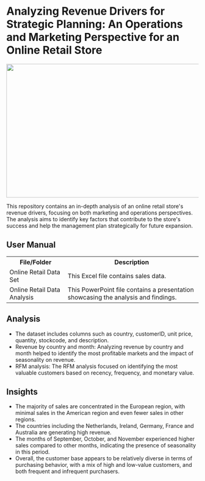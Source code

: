 # Analyzing Revenue Drivers for Strategic Planning: An Operations and Marketing Perspective for an Online Retail Store

<img src="https://www.merchantmaverick.com/wp-content/uploads/2018/02/International-selling.jpg" width="1000" 
     height="350"/>


This repository contains an in-depth analysis of an online retail store's revenue drivers, focusing on both marketing and operations perspectives. The analysis aims to identify key factors that contribute to the store's success and help the management plan strategically for future expansion.


## User Manual

<table>
  <tr>
    <th>File/Folder</th>
    <th>Description</th>
  </tr>
  <tr>
    <td>Online Retail Data Set</td>
    <td>This Excel file contains sales data.</td>
  </tr>
  <tr>
    <td>Online Retail Data Analysis</td>
    <td>This PowerPoint file contains a presentation showcasing the analysis and findings.</td>
  </tr>
</table>


## Analysis

<ul>
  <li>The dataset includes columns such as country, customerID, unit price, quantity, stockcode, and description.</li>
  <li>Revenue by country and month: Analyzing revenue by country and month helped to identify the most profitable markets and the impact of seasonality on revenue.</li>
  <li>RFM analysis: The RFM analysis focused on identifying the most valuable customers based on recency, frequency, and monetary value.</li>
</ul>

## Insights 

<ul>
  <li>The majority of sales are concentrated in the European region, with minimal sales in the American region and even fewer sales in other regions.</li>
  <li>The countries including the Netherlands, Ireland, Germany, France and Australia are generating high revenue.</li>
  <li>The months of September, October, and November experienced higher sales compared to other months, indicating the presence of seasonality in this period.</li>
  <li>Overall, the customer base appears to be relatively diverse in terms of purchasing behavior, with a mix of high and low-value
customers, and both frequent and infrequent purchasers.</li>
</ul>
